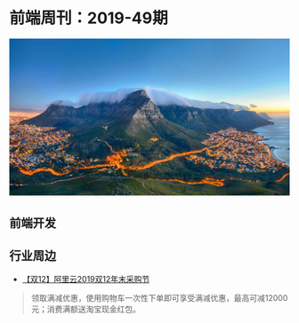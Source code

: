 # 前端周刊：2019-49期

[![](/img/bing/20191216.png?imageMogr2/thumbnail/960x)](https://cn.bing.com/search?q=桌山)

## 前端开发



## 行业周边

- [【双12】阿里云2019双12年末采购节](https://www.aliyun.com/1212/2019/home?userCode=y31qmczl)

> 领取满减优惠，使用购物车一次性下单即可享受满减优惠，最高可减12000元；消费满额送淘宝现金红包。
